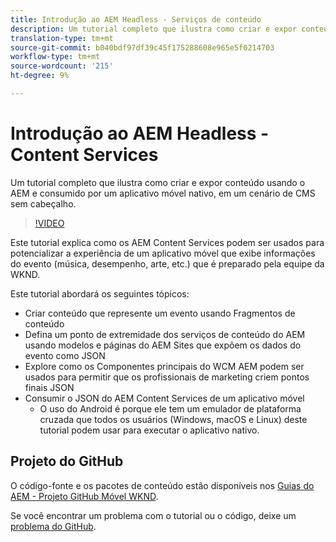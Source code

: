 ```yaml
---
title: Introdução ao AEM Headless - Serviços de conteúdo
description: Um tutorial completo que ilustra como criar e expor conteúdo usando o AEM Headless.
translation-type: tm+mt
source-git-commit: b040bdf97df39c45f175288608e965e5f0214703
workflow-type: tm+mt
source-wordcount: '215'
ht-degree: 9%

---
```



# Introdução ao AEM Headless - Content Services

Um tutorial completo que ilustra como criar e expor conteúdo usando o AEM e consumido por um aplicativo móvel nativo, em um cenário de CMS sem cabeçalho.

>[!VIDEO](https://video.tv.adobe.com/v/28315/?quality=12&learn=on)

Este tutorial explica como os AEM Content Services podem ser usados para potencializar a experiência de um aplicativo móvel que exibe informações do evento (música, desempenho, arte, etc.) que é preparado pela equipe da WKND.

Este tutorial abordará os seguintes tópicos:

* Criar conteúdo que represente um evento usando Fragmentos de conteúdo
* Defina um ponto de extremidade dos serviços de conteúdo do AEM usando modelos e páginas do AEM Sites que expõem os dados do evento como JSON
* Explore como os Componentes principais do WCM AEM podem ser usados para permitir que os profissionais de marketing criem pontos finais JSON
* Consumir o JSON do AEM Content Services de um aplicativo móvel
   * O uso do Android é porque ele tem um emulador de plataforma cruzada que todos os usuários (Windows, macOS e Linux) deste tutorial podem usar para executar o aplicativo nativo.

## Projeto do GitHub

O código-fonte e os pacotes de conteúdo estão disponíveis nos [Guias do AEM - Projeto GitHub Móvel WKND](https://github.com/adobe/aem-guides-wknd-mobile).

Se você encontrar um problema com o tutorial ou o código, deixe um [problema do GitHub](https://github.com/adobe/aem-guides-wknd-mobile/issues).

